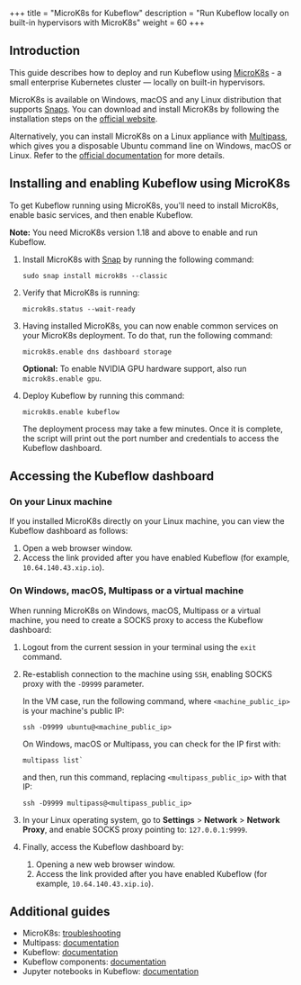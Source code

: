 +++
title = "MicroK8s for Kubeflow"
description = "Run Kubeflow locally on built-in hypervisors with MicroK8s" 
weight = 60
+++


## Introduction

This guide describes how to deploy and run Kubeflow using [MicroK8s](https://microk8s.io/) - a small enterprise Kubernetes cluster — locally on built-in hypervisors.

MicroK8s is available on Windows, macOS and any Linux distribution that supports [Snaps](https://snapcraft.io/). You can download and install MicroK8s by following the installation steps on the [official website](https://microk8s.io/).

Alternatively, you can install MicroK8s on a Linux appliance with [Multipass](https://multipass.run/), which gives you a disposable Ubuntu command line on Windows, macOS or Linux. Refer to the [official documentation](https://multipass.run/docs) for more details.


## Installing and enabling Kubeflow using MicroK8s

To get Kubeflow running using MicroK8s, you'll need to install MicroK8s, enable basic services, and then enable Kubeflow.

**Note:** You need MicroK8s version 1.18 and above to enable and run Kubeflow.

1. Install MicroK8s with [Snap](https://snapcraft.io/) by running the following command:

    ```
    sudo snap install microk8s --classic
    ```

2. Verify that MicroK8s is running:

    ```
    microk8s.status --wait-ready
    ```

3. Having installed MicroK8s, you can now enable common services on your MicroK8s deployment. To do that, run the following command:

    ```
    microk8s.enable dns dashboard storage
    ```

    **Optional:** To enable NVIDIA GPU hardware support, also run `microk8s.enable gpu`.

4. Deploy Kubeflow by running this command:

    ```
    microk8s.enable kubeflow
    ```

    The deployment process may take a few minutes. Once it is complete, the script will print out the port number and credentials to access the Kubeflow dashboard.


## Accessing the Kubeflow dashboard

### On your Linux machine

If you installed MicroK8s directly on your Linux machine, you can view the Kubeflow dashboard as follows:

1. Open a web browser window.
2. Access the link provided after you have enabled Kubeflow (for example,
   `10.64.140.43.xip.io`).

### On Windows, macOS, Multipass or a virtual machine

When running MicroK8s on Windows, macOS, Multipass or a virtual machine, you need to create a SOCKS proxy to access the Kubeflow dashboard:

1. Logout from the current session in your terminal using the `exit` command.

2. Re-establish connection to the machine using `SSH`, enabling SOCKS proxy with the `-D9999` parameter.

    In the VM case, run the following command, where `<machine_public_ip>` is your machine's public IP:

    ```
    ssh -D9999 ubuntu@<machine_public_ip>
    ```

    On Windows, macOS or Multipass, you can check for the IP first with:

    ```
    multipass list`
    ```

    and then, run this command, replacing `<multipass_public_ip>` with that IP:
    ```
    ssh -D9999 multipass@<multipass_public_ip>
    ```

3. In your Linux operating system, go to **Settings** > **Network** > **Network Proxy**, and enable SOCKS proxy pointing to: `127.0.0.1:9999`.

4. Finally, access the Kubeflow dashboard by:
    1. Opening a new web browser window.
    2. Access the link provided after you have enabled Kubeflow (for example, `10.64.140.43.xip.io`).

## Additional guides

* MicroK8s: [troubleshooting](https://MicroK8s.io/docs/troubleshooting)
* Multipass: [documentation](https://multipass.run/docs)
* Kubeflow: [documentation](/docs/)
* Kubeflow components: [documentation](/docs/components/)
* Jupyter notebooks in Kubeflow: [documentation](/docs/notebooks/)
